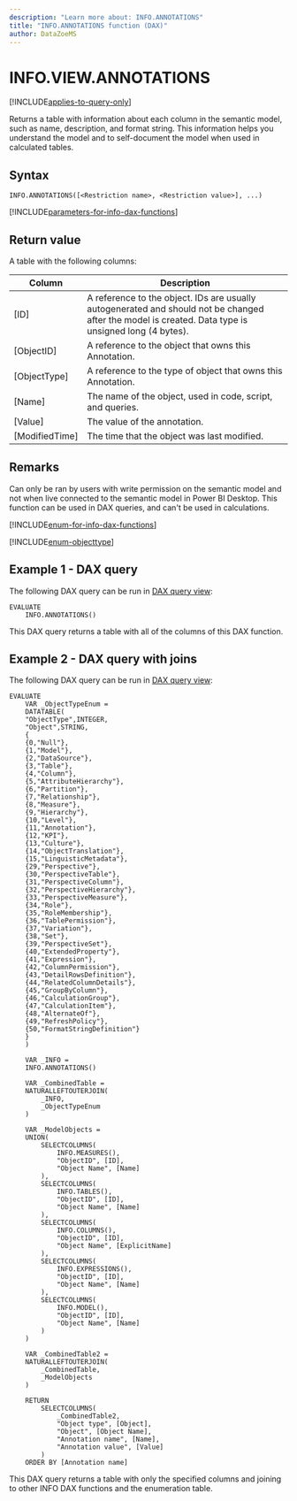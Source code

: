 ```yaml
---
description: "Learn more about: INFO.ANNOTATIONS"
title: "INFO.ANNOTATIONS function (DAX)"
author: DataZoeMS
---
```

# INFO.VIEW.ANNOTATIONS

[!INCLUDE[applies-to-query-only](includes/applies-to-query-only.md)]

Returns a table with information about each column in the semantic model, such as name, description, and format string. This information helps you understand the model and to self-document the model when used in calculated tables. 

## Syntax

```dax
INFO.ANNOTATIONS([<Restriction name>, <Restriction value>], ...)
```

[!INCLUDE[parameters-for-info-dax-functions](parameters-for-info-dax-functions.md)]

## Return value

A table with the following columns:

| Column | Description |
|---|---|
| [ID] | A reference to the object. IDs are usually autogenerated and should not be changed after the model is created. Data type is unsigned long (4 bytes). |
| [ObjectID] | A reference to the object that owns this Annotation. |
| [ObjectType] | A reference to the type of object that owns this Annotation. |
| [Name] | The name of the object, used in code, script, and queries. |
| [Value] | The value of the annotation. |
| [ModifiedTime] | The time that the object was last modified. |

## Remarks

Can only be ran by users with write permission on the semantic model and not when live connected to the semantic model in Power BI Desktop. This function can be used in DAX queries, and can't be used in calculations.

[!INCLUDE[enum-for-info-dax-functions](enum-for-info-dax-functions.md)]

[!INCLUDE[enum-objecttype](enum-objecttype.md)]

## Example 1 - DAX query

The following DAX query can be run in [DAX query view](/power-bi/transform-model/dax-query-view):

```dax
EVALUATE
	INFO.ANNOTATIONS()
```

This DAX query returns a table with all of the columns of this DAX function.

## Example 2 - DAX query with joins

The following DAX query can be run in [DAX query view](/power-bi/transform-model/dax-query-view): 

```dax
EVALUATE
	VAR _ObjectTypeEnum =
	DATATABLE(
	"ObjectType",INTEGER,
	"Object",STRING,
	{
	{0,"Null"},
	{1,"Model"},
	{2,"DataSource"},
	{3,"Table"},
	{4,"Column"},
	{5,"AttributeHierarchy"},
	{6,"Partition"},
	{7,"Relationship"},
	{8,"Measure"},
	{9,"Hierarchy"},
	{10,"Level"},
	{11,"Annotation"},
	{12,"KPI"},
	{13,"Culture"},
	{14,"ObjectTranslation"},
	{15,"LinguisticMetadata"},
	{29,"Perspective"},
	{30,"PerspectiveTable"},
	{31,"PerspectiveColumn"},
	{32,"PerspectiveHierarchy"},
	{33,"PerspectiveMeasure"},
	{34,"Role"},
	{35,"RoleMembership"},
	{36,"TablePermission"},
	{37,"Variation"},
	{38,"Set"},
	{39,"PerspectiveSet"},
	{40,"ExtendedProperty"},
	{41,"Expression"},
	{42,"ColumnPermission"},
	{43,"DetailRowsDefinition"},
	{44,"RelatedColumnDetails"},
	{45,"GroupByColumn"},
	{46,"CalculationGroup"},
	{47,"CalculationItem"},
	{48,"AlternateOf"},
	{49,"RefreshPolicy"},
	{50,"FormatStringDefinition"}
	}
	)

	VAR _INFO =
	INFO.ANNOTATIONS()

	VAR _CombinedTable =
	NATURALLEFTOUTERJOIN(
		_INFO,
		_ObjectTypeEnum
	)

	VAR _ModelObjects =
	UNION(
		SELECTCOLUMNS(
			INFO.MEASURES(),
			"ObjectID", [ID],
			"Object Name", [Name]
		),
		SELECTCOLUMNS(
			INFO.TABLES(),
			"ObjectID", [ID],
			"Object Name", [Name]
		),
		SELECTCOLUMNS(
			INFO.COLUMNS(),
			"ObjectID", [ID],
			"Object Name", [ExplicitName]
		),
		SELECTCOLUMNS(
			INFO.EXPRESSIONS(),
			"ObjectID", [ID],
			"Object Name", [Name]
		),
		SELECTCOLUMNS(
			INFO.MODEL(),
			"ObjectID", [ID],
			"Object Name", [Name]
		)
	)

	VAR _CombinedTable2 =
	NATURALLEFTOUTERJOIN(
		_CombinedTable,
		_ModelObjects
	)

	RETURN
		SELECTCOLUMNS(
			_CombinedTable2,
			"Object type", [Object],
			"Object", [Object Name],
			"Annotation name", [Name],
			"Annotation value", [Value]
		)
	ORDER BY [Annotation name]
```

This DAX query returns a table with only the specified columns and joining to other INFO DAX functions and the enumeration table.
